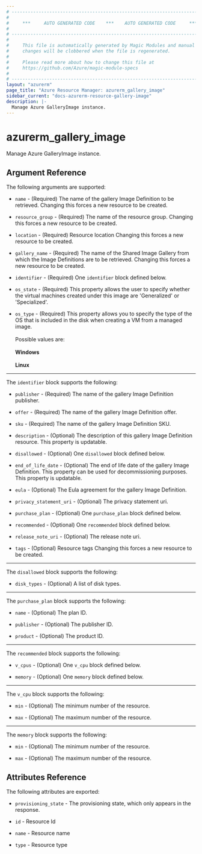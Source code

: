 ```yaml
---
# ----------------------------------------------------------------------------
#
#     ***     AUTO GENERATED CODE    ***    AUTO GENERATED CODE     ***
#
# ----------------------------------------------------------------------------
#
#     This file is automatically generated by Magic Modules and manual
#     changes will be clobbered when the file is regenerated.
#
#     Please read more about how to change this file at
#     https://github.com/Azure/magic-module-specs
#
# ----------------------------------------------------------------------------
layout: "azurerm"
page_title: "Azure Resource Manager: azurerm_gallery_image"
sidebar_current: "docs-azurerm-resource-gallery-image"
description: |-
  Manage Azure GalleryImage instance.
---
```


# azurerm_gallery_image

Manage Azure GalleryImage instance.


## Argument Reference

The following arguments are supported:

* `name` - (Required) The name of the gallery Image Definition to be retrieved. Changing this forces a new resource to be created.

* `resource_group` - (Required) The name of the resource group. Changing this forces a new resource to be created.

* `location` - (Required) Resource location Changing this forces a new resource to be created.

* `gallery_name` - (Required) The name of the Shared Image Gallery from which the Image Definitions are to be retrieved. Changing this forces a new resource to be created.

* `identifier` - (Required) One `identifier` block defined below.

* `os_state` - (Required) This property allows the user to specify whether the virtual machines created under this image are 'Generalized' or 'Specialized'.

* `os_type` - (Required) This property allows you to specify the type of the OS that is included in the disk when creating a VM from a managed image. <br><br> Possible values are: <br><br> **Windows** <br><br> **Linux**

---

The `identifier` block supports the following:

* `publisher` - (Required) The name of the gallery Image Definition publisher.

* `offer` - (Required) The name of the gallery Image Definition offer.

* `sku` - (Required) The name of the gallery Image Definition SKU.

* `description` - (Optional) The description of this gallery Image Definition resource. This property is updatable.

* `disallowed` - (Optional) One `disallowed` block defined below.

* `end_of_life_date` - (Optional) The end of life date of the gallery Image Definition. This property can be used for decommissioning purposes. This property is updatable.

* `eula` - (Optional) The Eula agreement for the gallery Image Definition.

* `privacy_statement_uri` - (Optional) The privacy statement uri.

* `purchase_plan` - (Optional) One `purchase_plan` block defined below.

* `recommended` - (Optional) One `recommended` block defined below.

* `release_note_uri` - (Optional) The release note uri.

* `tags` - (Optional) Resource tags Changing this forces a new resource to be created.

---

The `disallowed` block supports the following:

* `disk_types` - (Optional) A list of disk types.

---

The `purchase_plan` block supports the following:

* `name` - (Optional) The plan ID.

* `publisher` - (Optional) The publisher ID.

* `product` - (Optional) The product ID.

---

The `recommended` block supports the following:

* `v_cpus` - (Optional) One `v_cpu` block defined below.

* `memory` - (Optional) One `memory` block defined below.


---

The `v_cpu` block supports the following:

* `min` - (Optional) The minimum number of the resource.

* `max` - (Optional) The maximum number of the resource.

---

The `memory` block supports the following:

* `min` - (Optional) The minimum number of the resource.

* `max` - (Optional) The maximum number of the resource.

## Attributes Reference

The following attributes are exported:

* `provisioning_state` - The provisioning state, which only appears in the response.

* `id` - Resource Id

* `name` - Resource name

* `type` - Resource type
